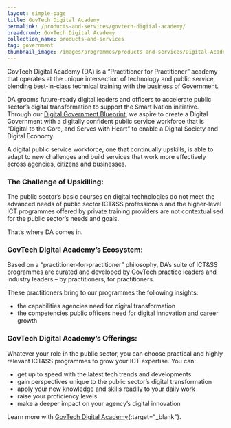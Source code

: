 ```yaml
---
layout: simple-page
title: GovTech Digital Academy 
permalink: /products-and-services/govtech-digital-academy/
breadcrumb: GovTech Digital Academy 
collection_name: products-and-services
tag: government
thumbnail_image: /images/programmes/products-and-services/Digital-Academy-GovTech.png
---
```


GovTech Digital Academy  (DA) is a “Practitioner for Practitioner” academy that operates at the unique intersection of technology and public service, blending best-in-class technical training with the business of Government. 

DA grooms future-ready digital leaders and officers to accelerate public sector’s digital transformation to support the Smart Nation initiative. Through our [Digital Government Blueprint](https://www.tech.gov.sg/digital-government-blueprint/), we aspire to create a Digital Government with a digitally confident public service workforce that is “Digital to the Core, and Serves with Heart” to enable a Digital Society and Digital Economy. 

A digital public service workforce, one that continually upskills, is able to adapt to new challenges and build services that work more effectively across agencies, citizens and businesses.

### **The Challenge of Upskilling:**

The public sector’s basic courses on digital technologies do not meet the advanced needs of public sector ICT&SS professionals and the higher-level ICT programmes offered by private training providers are not contextualised for the public sector’s needs and goals.

That’s where DA comes in.

### **GovTech Digital Academy’s Ecosystem:**

Based on a “practitioner-for-practitioner” philosophy, DA’s suite of ICT&SS programmes are curated and developed by GovTech practice leaders and industry leaders – by practitioners, for practitioners.

These practitioners bring to our programmes the following insights:
* the capabilities agencies need for digital transformation
* the competencies public officers need for digital innovation and career growth

### **GovTech Digital Academy’s Offerings:**

Whatever your role in the public sector, you can choose practical and highly relevant ICT&SS programmes to grow your ICT expertise. You can:
* get up to speed with the latest tech trends and developments
* gain perspectives unique to the public sector’s digital transformation
* apply your new knowledge and skills readily to your daily work
* raise your proficiency levels
* make a deeper impact on your agency’s digital innovation

Learn more with [GovTech Digital Academy](https://www.thedigitalacademy.tech.gov.sg/){:target="_blank"}.

